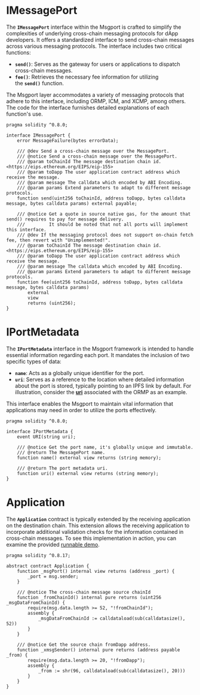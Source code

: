 # **IMessagePort**

The **`IMessagePort`** interface within the Msgport is crafted to simplify the complexities of underlying cross-chain messaging protocols for dApp developers. It offers a standardized interface to send cross-chain messages across various messaging protocols. The interface includes two critical functions:

- **`send()`**: Serves as the gateway for users or applications to dispatch cross-chain messages.
- **`fee()`**: Retrieves the necessary fee information for utilizing the **`send()`** function.

The Msgport layer accommodates a variety of messaging protocols that adhere to this interface, including ORMP, ICM, and XCMP, among others. The code for the interface furnishes detailed explanations of each function's use.

```solidity
pragma solidity ^0.8.0;

interface IMessagePort {
    error MessageFailure(bytes errorData);

    /// @dev Send a cross-chain message over the MessagePort.
    /// @notice Send a cross-chain message over the MessagePort.
    /// @param toChainId The message destination chain id. <https://eips.ethereum.org/EIPS/eip-155>
    /// @param toDapp The user application contract address which receive the message.
    /// @param message The calldata which encoded by ABI Encoding.
    /// @param params Extend parameters to adapt to different message protocols.
    function send(uint256 toChainId, address toDapp, bytes calldata message, bytes calldata params) external payable;

    /// @notice Get a quote in source native gas, for the amount that send() requires to pay for message delivery.
    ///         It should be noted that not all ports will implement this interface.
    /// @dev If the messaging protocol does not support on-chain fetch fee, then revert with "Unimplemented!".
    /// @param toChainId The message destination chain id. <https://eips.ethereum.org/EIPS/eip-155>
    /// @param toDapp The user application contract address which receive the message.
    /// @param message The calldata which encoded by ABI Encoding.
    /// @param params Extend parameters to adapt to different message protocols.
    function fee(uint256 toChainId, address toDapp, bytes calldata message, bytes calldata params)
        external
        view
        returns (uint256);
}
```

# **IPortMetadata**

The **`IPortMetadata`** interface in the Msgport framework is intended to handle essential information regarding each port. It mandates the inclusion of two specific types of data:

- **`name`**: Acts as a globally unique identifier for the port.
- **`uri`**: Serves as a reference to the location where detailed information about the port is stored, typically pointing to an IPFS link by default. For illustration, consider the **[uri](https://ipfs.io/ipfs/bafybeid56lijczlbza2won2fhdjnf6qb7pmscgn7x3yr45kgvxvfjjh3pm)** associated with the ORMP as an example.

This interface enables the Msgport to maintain vital information that applications may need in order to utilize the ports effectively.

```solidity
pragma solidity ^0.8.0;

interface IPortMetadata {
    event URI(string uri);

    /// @notice Get the port name, it's globally unique and immutable.
    /// @return The MessagePort name.
    function name() external view returns (string memory);

    /// @return The port metadata uri.
    function uri() external view returns (string memory);
}
```

# **Application**

The **`Application`** contract is typically extended by the receiving application on the destination chain. This extension allows the receiving application to incorporate additional validation checks for the information contained in cross-chain messages. To see this implementation in action, you can examine the provided [runnable demo](https://github.com/darwinia-network/msgport-demo).

```solidity
pragma solidity ^0.8.17;

abstract contract Application {
    function _msgPort() internal view returns (address _port) {
        _port = msg.sender;
    }

    /// @notice The cross-chain message source chainId
    function _fromChainId() internal pure returns (uint256 _msgDataFromChainId) {
        require(msg.data.length >= 52, "!fromChainId");
        assembly {
            _msgDataFromChainId := calldataload(sub(calldatasize(), 52))
        }
    }

    /// @notice Get the source chain fromDapp address.
    function _xmsgSender() internal pure returns (address payable _from) {
        require(msg.data.length >= 20, "!fromDapp");
        assembly {
            _from := shr(96, calldataload(sub(calldatasize(), 20)))
        }
    }
}

```